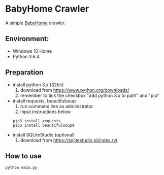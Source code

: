 # BabyHome Crawler
A simple [BabyHome](https://forum.babyhome.com.tw/) crawler.

## Environment:
- Windows 10 Home
- Python 3.6.4

## Preparation
- install python 3.x (32bit)
  1. download from https://www.python.org/downloads/
  2. remember to tick the checkbox "add python 3.x to path" and "pip"
- install requests, beautifulsoup
  1. run command line as administrator
  2. input instructions below
  ```
  pip3 install requests
  pip3 install beautifulsoup4
  ```
- install SQLiteStudio (optional)
  1. download from https://sqlitestudio.pl/index.rvt
  
## How to use
```
python main.py
```
